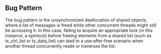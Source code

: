 ## Bug Pattern

The bug pattern is the unsynchronized deallocation of shared objects, where a list of messages is freed while other concurrent threads might still be accessing it. In this case, failing to acquire an appropriate lock (in this instance, a spinlock) before freeing elements from a shared list (such as tx_ctrl_list or tx_data_list) can lead to a use‐after‐free scenario when another thread concurrently reads or traverses the list.